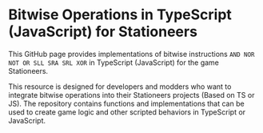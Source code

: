 # Bitwise Operations in TypeScript (JavaScript) for Stationeers

This GitHub page provides implementations of bitwise instructions `AND NOR NOT OR SLL SRA SRL XOR` in TypeScript (JavaScript) for the game Stationeers.

This resource is designed for developers and modders who want to integrate bitwise operations into their Stationeers projects (Based on TS or JS). The repository contains functions  and implementations that can be used to create game logic and other scripted behaviors in TypeScript or JavaScript.
